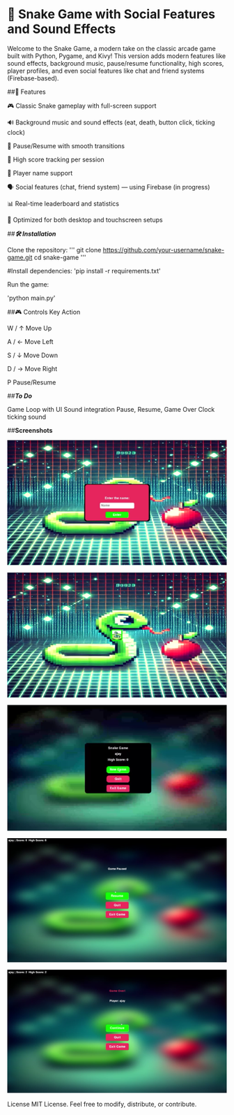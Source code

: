 # 🐍 Snake Game with Social Features and Sound Effects

Welcome to the Snake Game, a modern take on the classic arcade game built with Python, Pygame, and Kivy! This version adds modern features like sound effects, background music, pause/resume functionality, high scores, player profiles, and even social features like chat and friend systems (Firebase-based).

##🚀 Features

🎮 Classic Snake gameplay with full-screen support

🔊 Background music and sound effects (eat, death, button click, ticking clock)

🧠 Pause/Resume with smooth transitions

🥇 High score tracking per session

👤 Player name support

🗣️ Social features (chat, friend system) — using Firebase (in progress)

📊 Real-time leaderboard and statistics

📱 Optimized for both desktop and touchscreen setups


##_**🛠️ Installation**_

Clone the repository:
'''
git clone https://github.com/your-username/snake-game.git
cd snake-game
'''

#Install dependencies:
'pip install -r requirements.txt'

Run the game:

'python main.py'

##🎮 Controls
Key	Action

W / ↑	Move Up

A / ←	Move Left

S / ↓	Move Down

D / →	Move Right

P	Pause/Resume


##_**To Do**_
 
 Game Loop with UI
 Sound integration
 Pause, Resume, Game Over
 Clock ticking sound

 ##**Screenshots**

![Alt text](sample/Info_screen.png)

![Alt text](sample/start_screen.png)

![Alt text](sample/snake_screen_hold.png)

![Alt text](sample/pause_screen_01.png)

![Alt text](sample/game_over.png)

 
License
MIT License. Feel free to modify, distribute, or contribute.

 
